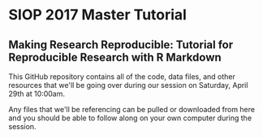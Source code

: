 # SIOP 2017 Master Tutorial
## Making Research Reproducible: Tutorial for Reproducible Research with R Markdown

This GitHub repository contains all of the code, data files, and other resources that we'll be going over during our session on Saturday, April 29th at 10:00am.

Any files that we'll be referencing can be pulled or downloaded from here and you should be able to follow along on your own computer during the session.
